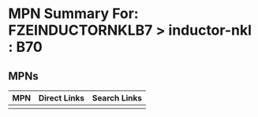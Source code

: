 



# MPN Summary For: FZEINDUCTORNKLB7 > inductor-nkl : B70

## MPNs
  

|MPN|Direct Links|Search Links|
| :--- | :--- | :--- |
||||
